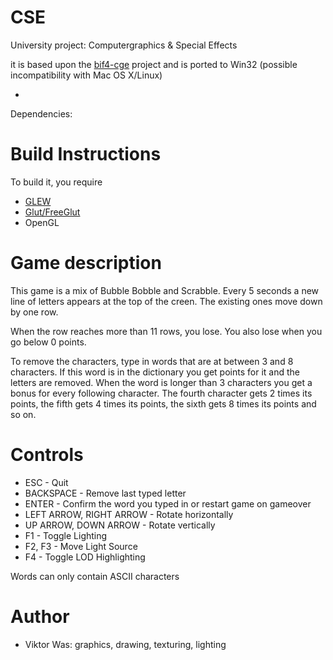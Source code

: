 CSE
===

University project: Computergraphics &amp; Special Effects

it is based upon the [bif4-cge](https://github.com/MaliusArth/bif4-cge) project
and is ported to Win32 (possible incompatibility with Mac OS X/Linux)

-

Dependencies:

# Build Instructions

To build it, you require

* [GLEW](http://glew.sourceforge.net/)
* [Glut/FreeGlut](http://freeglut.sourceforge.net/index.php#download)
* OpenGL


# Game description
This game is a mix of Bubble Bobble and Scrabble. Every 5 seconds a new line of
letters appears at the top of the creen. The existing ones move down by one row.

When the row reaches more than 11 rows, you lose. You also lose when you go below 0
points.

To remove the characters, type in words that are at between 3 and 8 characters.
If this word is in the dictionary you get points for it and the letters are removed.
When the word is longer than 3 characters you get a bonus for every following character.
The fourth character gets 2 times its points, the fifth gets 4 times its points,
the sixth gets 8 times its points and so on.

# Controls
* ESC - Quit
* BACKSPACE - Remove last typed letter
* ENTER - Confirm the word you typed in or restart game on gameover
* LEFT ARROW, RIGHT ARROW - Rotate horizontally
* UP ARROW, DOWN ARROW - Rotate vertically
* F1 - Toggle Lighting
* F2, F3 - Move Light Source
* F4 - Toggle LOD Highlighting

Words can only contain ASCII characters

# Author
* Viktor Was:		graphics, drawing, texturing, lighting
